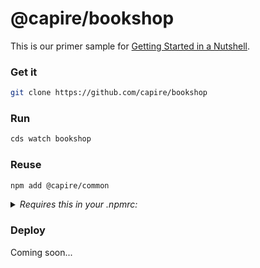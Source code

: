 # @capire/bookshop

This is our primer sample for [Getting Started in a Nutshell](https://cap.cloud.sap/docs/get-started/in-a-nutshell).


### Get it

```sh
git clone https://github.com/capire/bookshop
```


### Run

```sh
cds watch bookshop
```


### Reuse

```sh
npm add @capire/common
```
<details>
  <summary><i> Requires this in your .npmrc: </i></summary>

  ```java
  @capire:registry=https://npm.pkg.github.com
  ```
</details>


### Deploy

Coming soon...

